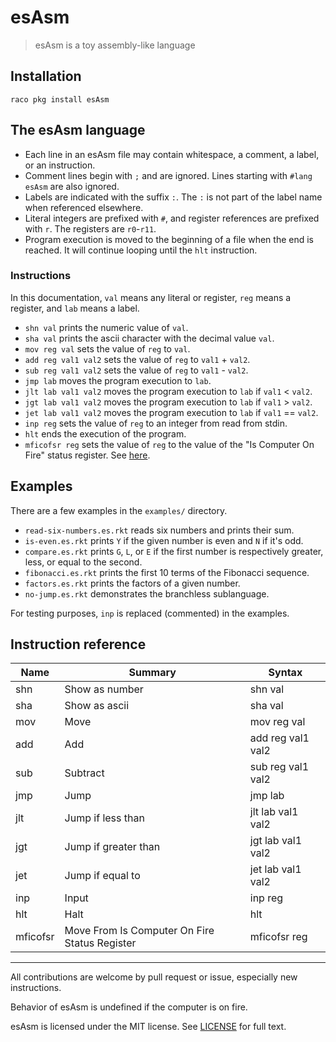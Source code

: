 # esAsm

> esAsm is a toy assembly-like language 

## Installation

`raco pkg install esAsm`

## The esAsm language

- Each line in an esAsm file may contain whitespace, a comment, a label, or an instruction.
- Comment lines begin with `;` and are ignored. Lines starting with `#lang esAsm` are also ignored.
- Labels are indicated with the suffix `:`. The `:` is not part of the label name when referenced elsewhere.
- Literal integers are prefixed with `#`, and register references are prefixed with `r`. The registers are `r0`-`r11`.
- Program execution is moved to the beginning of a file when the end is reached. It will continue looping until the `hlt` instruction.

### Instructions

In this documentation, `val` means any literal or register, `reg` means a register, and `lab` means a label.

- `shn val` prints the numeric value of `val`.
- `sha val` prints the ascii character with the decimal value `val`.
- `mov reg val` sets the value of `reg` to `val`.
- `add reg val1 val2` sets the value of `reg` to `val1` + `val2`.
- `sub reg val1 val2` sets the value of `reg` to `val1` - `val2`.
- `jmp lab` moves the program execution to `lab`.
- `jlt lab val1 val2` moves the program execution to `lab` if `val1` < `val2`.
- `jgt lab val1 val2` moves the program execution to `lab` if `val1` > `val2`.
- `jet lab val1 val2` moves the program execution to `lab` if `val1` == `val2`.
- `inp reg` sets the value of `reg` to an integer from read from stdin.
- `hlt` ends the execution of the program. 
- `mficofsr reg` sets the value of `reg` to the value of the "Is Computer On Fire" status register. See [here](https://twitter.com/ppcinstructions/status/559753895757742083).

## Examples

There are a few examples in the `examples/` directory.

- `read-six-numbers.es.rkt` reads six numbers and prints their sum.
- `is-even.es.rkt` prints `Y` if the given number is even and `N` if it's odd. 
- `compare.es.rkt` prints `G`, `L`, or `E` if the first number is respectively greater, less, or equal to the second.
- `fibonacci.es.rkt` prints the first 10 terms of the Fibonacci sequence. 
- `factors.es.rkt` prints the factors of a given number. 
- `no-jump.es.rkt` demonstrates the branchless sublanguage.

For testing purposes, `inp` is replaced (commented) in the examples.

## Instruction reference

|Name       | Summary                                          | Syntax
|-----------|--------------------------------------------------|---
|shn        | Show as number                                   | shn val
|sha        | Show as ascii                                    | sha val
|mov        | Move                                             | mov reg val
|add        | Add                                              | add reg val1 val2
|sub        | Subtract                                         | sub reg val1 val2
|jmp        | Jump                                             | jmp lab
|jlt        | Jump if less than                                | jlt lab val1 val2
|jgt        | Jump if greater than                             | jgt lab val1 val2
|jet        | Jump if equal to                                 | jet lab val1 val2
|inp        | Input                                            | inp reg
|hlt        | Halt                                             | hlt
|mficofsr   | Move From Is Computer On Fire Status Register    | mficofsr reg

---

All contributions are welcome by pull request or issue, especially new instructions.

Behavior of esAsm is undefined if the computer is on fire.

esAsm is licensed under the MIT license. See [LICENSE](../master/LICENSE) for full text.
